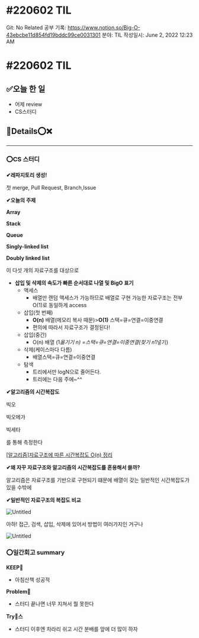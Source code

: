 # #220602 TIL

Git: No
Related 공부 기록: https://www.notion.so/Big-O-43ebcbe11d854fd19bddc99ce0031301
분야: TIL
작성일시: June 2, 2022 12:23 AM

# #220602 TIL

## ****✅오늘 한 일****

- 어제 review
- CS스터디

## 💌Details⭕❌

---

### ⭕CS 스터디

**✔레파지토리 생성!**

첫 merge, Pull Request, Branch,Issue

**✔오늘의 주제**

**Array**

**Stack**

**Queue**

**Singly-linked list**

**Doubly linked list**

이 다섯 개의 자료구조를 대상으로

- **삽입 및 삭제의 속도가 빠른 순서대로 나열 및 BigO 표기**
    - 액세스
        - 배열만 랜덤 액세스가 가능하므로 배열로 구현 가능한 자료구조는 전부 O(1)로 동일하게 access
    - 삽입(첫 번째)
        - **O(n)** 배열(메모리 복사 때문)>**O(1)** 스택=큐=연결=이중연결
        - 편의에 따라서 자료구조가 결정된다!
    - 삽입(중간)
        - O(n) 배열 (1*옮기기 n)   =스택=큐=연결=이중연결(찾기 n*1넣기)
    - 삭제(케이스마다 다름)
        - 배열스택=큐=연결=이중연결
    - 탐색
        - 트리에서만 logN으로 줄어든다.
        - 트리에는 다음 주에~^^

**✔알고리즘의 시간복잡도**

빅오

빅오메가

빅세타

를 통해 측정한다

[[알고리즘]자료구조에 따른 시간복잡도 O(n) 정리](https://m.blog.naver.com/PostView.naver?isHttpsRedirect=true&blogId=jhc9639&logNo=221339684077)

**✔왜 자꾸 자료구조와 알고리즘의 시간복잡도를 혼용해서 쓸까?**

알고리즘은 자료구조를 기반으로 구현되기 떄문에 배열이 갖는 일반적인 시간복잡도가 있을 수밖에

**✔일반적인 자료구조의 복잡도 비교**

![Untitled](#220602%20TIL%205775125bd8f44c7fa0b10e300c00cd24/Untitled.png)

아하! 접근, 검색, 삽입, 삭제에 있어서 방법이 여러가지인 거구나

![Untitled](#220602%20TIL%205775125bd8f44c7fa0b10e300c00cd24/Untitled%201.png)

### ⭕일간회고 summary

**KEEP🚩**

- 아침산책 성공적

**Problem🚨**

- 스터디 끝나면 너무 지쳐서 뭘 못한다

**Try🌱스**

- 스터디 이후엔 차라리 쉬고 시간 분배를 앞에 더 많이 하자